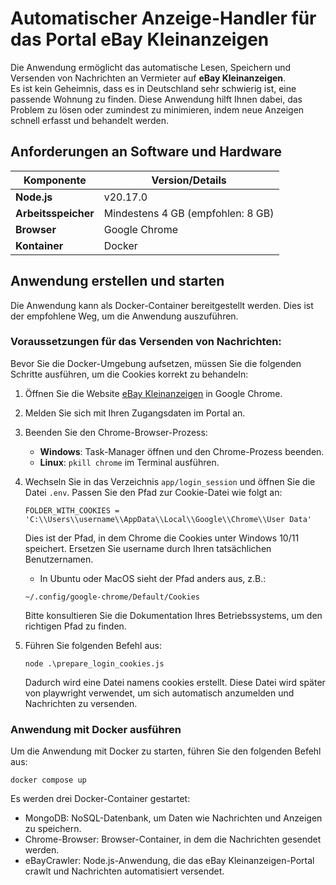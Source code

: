 # Automatischer Anzeige-Handler für das Portal **eBay Kleinanzeigen**

Die Anwendung ermöglicht das automatische Lesen, Speichern und Versenden von Nachrichten an Vermieter auf **eBay Kleinanzeigen**.  
Es ist kein Geheimnis, dass es in Deutschland sehr schwierig ist, eine passende Wohnung zu finden. Diese Anwendung hilft Ihnen dabei, das Problem zu lösen oder zumindest zu minimieren, indem neue Anzeigen schnell erfasst und behandelt werden.

## Anforderungen an Software und Hardware

| Komponente         | Version/Details                          |
|--------------------|------------------------------------------|
| **Node.js**        | v20.17.0                                 |
| **Arbeitsspeicher**| Mindestens 4 GB (empfohlen: 8 GB)        |
| **Browser**        | Google Chrome                            | 
| **Kontainer**      | Docker                                   |

## Anwendung erstellen und starten

Die Anwendung kann als Docker-Container bereitgestellt werden. Dies ist der empfohlene Weg, um die Anwendung auszuführen.

### Voraussetzungen für das Versenden von Nachrichten:

Bevor Sie die Docker-Umgebung aufsetzen, müssen Sie die folgenden Schritte ausführen, um die Cookies korrekt zu behandeln:

1. Öffnen Sie die Website [eBay Kleinanzeigen](https://www.kleinanzeigen.de/) in Google Chrome.
2. Melden Sie sich mit Ihren Zugangsdaten im Portal an.
3. Beenden Sie den Chrome-Browser-Prozess:
    - **Windows**: Task-Manager öffnen und den Chrome-Prozess beenden.
    - **Linux**: `pkill chrome` im Terminal ausführen.
4. Wechseln Sie in das Verzeichnis `app/login_session` und öffnen Sie die Datei `.env`. Passen Sie den Pfad zur Cookie-Datei wie folgt an:

   ```env
   FOLDER_WITH_COOKIES = 'C:\\Users\\username\\AppData\\Local\\Google\\Chrome\\User Data'
   ```
   
   Dies ist der Pfad, in dem Chrome die Cookies unter Windows 10/11 speichert. Ersetzen Sie username durch Ihren tatsächlichen Benutzernamen.
   * In Ubuntu oder MacOS sieht der Pfad anders aus, z.B.:

   ```env
   ~/.config/google-chrome/Default/Cookies
   ```
   Bitte konsultieren Sie die Dokumentation Ihres Betriebssystems, um den richtigen Pfad zu finden.
5. Führen Sie folgenden Befehl aus:

   ```env
   node .\prepare_login_cookies.js
   ```
   Dadurch wird eine Datei namens cookies erstellt. Diese Datei wird später von playwright verwendet, um sich automatisch anzumelden und Nachrichten zu versenden.

### Anwendung mit Docker ausführen
Um die Anwendung mit Docker zu starten, führen Sie den folgenden Befehl aus:
  ```env
  docker compose up
   ```
Es werden drei Docker-Container gestartet:

- MongoDB: NoSQL-Datenbank, um Daten wie Nachrichten und Anzeigen zu speichern.
- Chrome-Browser: Browser-Container, in dem die Nachrichten gesendet werden.
- eBayCrawler: Node.js-Anwendung, die das eBay Kleinanzeigen-Portal crawlt und Nachrichten automatisiert versendet.

